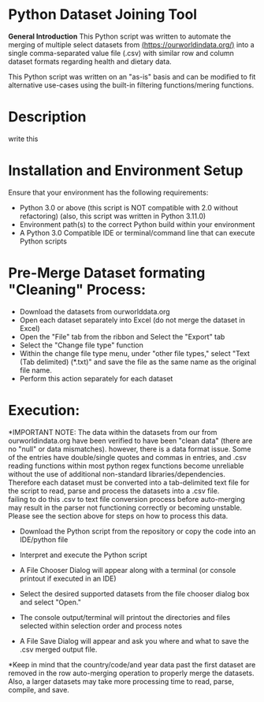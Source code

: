 # Python Dataset Joining Tool

**General Introduction**
This Python script was written to automate the merging of multiple select datasets from 
[(https://ourworldindata.org/)](https://ourworldindata.org/) into a single comma-separated value
file (.csv) with similar row and column dataset formats regarding health and dietary data.

This Python script was written on an "as-is" basis and can be modified to fit alternative use-cases
using the built-in filtering functions/mering functions.

# Description
write this

# Installation and Environment Setup
Ensure that your environment has the following requirements:
* Python 3.0 or above (this script is NOT compatible with 2.0 without refactoring) (also, this script was written in Python 3.11.0)
* Environment path(s) to the correct Python build within your environment
* A Python 3.0 Compatible IDE or terminal/command line that can execute Python scripts

# Pre-Merge Dataset formating "Cleaning" Process:
* Download the datasets from ourworlddata.org
* Open each dataset separately into Excel (do not merge the dataset in Excel)
* Open the "File" tab from the ribbon and Select the "Export" tab
* Select the "Change file type" function
* Within the change file type menu, under "other file types," select "Text (Tab delimited) (*.txt)" and save the file as the same name as the original file name.
* Perform this action separately for each dataset

# Execution:

*IMPORTANT NOTE: The data within the datasets from our from ourworldindata.org have been verified to have been "clean data" (there are no "null" or data mismatches). however, there is a data format issue. Some of the entries have double/single quotes and commas in entries, and .csv reading functions within most python regex functions become unreliable without the use of additional non-standard libraries/dependencies. Therefore each dataset must be converted into a tab-delimited text file for the script to read, parse and process the datasets into a .csv file.  
failing to do this .csv to text file conversion process before auto-merging may result in the parser not functioning correctly or becoming unstable. Please see the section above for steps on how to process this data.

* Download the Python script from the repository or copy the code into an IDE/python file
* Interpret and execute the Python script
* A File Chooser Dialog will appear along with a terminal (or console printout if executed in an IDE)

* Select the desired supported datasets from the file chooser dialog box and select "Open."
* The console output/terminal will printout the directories and files selected within selection order and process notes
* A File Save Dialog will appear and ask you where and what to save the .csv merged output file.

*Keep in mind that the country/code/and year data past the first dataset are removed in the row auto-merging operation to properly merge the datasets. Also, a larger datasets may take more processing time to read, parse, compile, and save.

